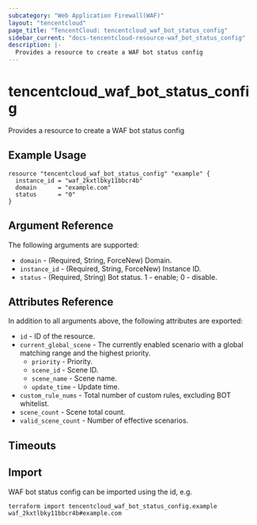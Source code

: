 ```yaml
---
subcategory: "Web Application Firewall(WAF)"
layout: "tencentcloud"
page_title: "TencentCloud: tencentcloud_waf_bot_status_config"
sidebar_current: "docs-tencentcloud-resource-waf_bot_status_config"
description: |-
  Provides a resource to create a WAF bot status config
---
```


# tencentcloud_waf_bot_status_config

Provides a resource to create a WAF bot status config

## Example Usage

```hcl
resource "tencentcloud_waf_bot_status_config" "example" {
  instance_id = "waf_2kxtlbky11bbcr4b"
  domain      = "example.com"
  status      = "0"
}
```

## Argument Reference

The following arguments are supported:

* `domain` - (Required, String, ForceNew) Domain.
* `instance_id` - (Required, String, ForceNew) Instance ID.
* `status` - (Required, String) Bot status. 1 - enable; 0 - disable.

## Attributes Reference

In addition to all arguments above, the following attributes are exported:

* `id` - ID of the resource.
* `current_global_scene` - The currently enabled scenario with a global matching range and the highest priority.
  * `priority` - Priority.
  * `scene_id` - Scene ID.
  * `scene_name` - Scene name.
  * `update_time` - Update time.
* `custom_rule_nums` - Total number of custom rules, excluding BOT whitelist.
* `scene_count` - Scene total count.
* `valid_scene_count` - Number of effective scenarios.


## Timeouts

<no value>


## Import

WAF bot status config can be imported using the id, e.g.

```
terraform import tencentcloud_waf_bot_status_config.example waf_2kxtlbky11bbcr4b#example.com
```


